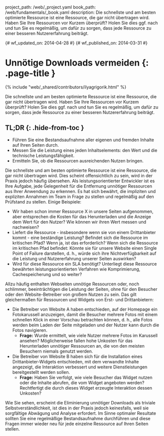 project_path: /web/_project.yaml
book_path: /web/fundamentals/_book.yaml
description: Die schnellste und am besten optimierte Ressource ist eine Ressource, die gar nicht übertragen wird. Haben Sie Ihre Ressourcen vor Kurzem überprüft? Holen Sie dies ggf. nach und tun Sie es regelmäßig, um dafür zu sorgen, dass jede Ressource zu einer besseren Nutzererfahrung beiträgt.

{# wf_updated_on: 2014-04-28 #}
{# wf_published_on: 2014-03-31 #}

# Unnötige Downloads vermeiden {: .page-title }

{% include "web/_shared/contributors/ilyagrigorik.html" %}


Die schnellste und am besten optimierte Ressource ist eine Ressource, die gar nicht übertragen wird. Haben Sie Ihre Ressourcen vor Kurzem überprüft? Holen Sie dies ggf. nach und tun Sie es regelmäßig, um dafür zu sorgen, dass jede Ressource zu einer besseren Nutzererfahrung beiträgt.


## TL;DR {: .hide-from-toc }
- Führen Sie eine Bestandsaufnahme aller eigenen und fremden Inhalte auf Ihren Seiten durch.
- Messen Sie die Leistung eines jeden Inhaltselements: den Wert und die technische Leistungsfähigkeit.
- Ermitteln Sie, ob die Ressourcen ausreichenden Nutzen bringen.


Die schnellste und am besten optimierte Ressource ist eine Ressource, die gar nicht übertragen wird. Dies scheint offensichtlich zu sein, wird in der Praxis jedoch häufig übersehen. Als leistungsorientierter Entwickler ist es Ihre Aufgabe, jede Gelegenheit für die Entfernung unnötiger Ressourcen aus Ihrer Anwendung zu erkennen. Es hat sich bewährt, die impliziten und expliziten Annahmen im Team in Frage zu stellen und regelmäßig auf den Prüfstand zu stellen. Einige Beispiele:

* Wir haben schon immer Ressource X in unsere Seiten aufgenommen, aber entsprechen die Kosten für das Herunterladen und die Anzeige dem Wert für den Nutzer? Wie können wir ihren Wert messen und nachweisen?
* Liefert die Ressource - insbesondere wenn sie von einem Drittanbieter kommt - eine beständige Leistung? Befindet sich die Ressource im kritischen Pfad? Wenn ja, ist das erforderlich? Wenn sich die Ressource im kritischen Pfad befindet: Könnte sie für unsere Website einen Single Point of Failure darstellen, d. h., würde sich ihre Nichtverfügbarkeit auf die Leistung und Nutzererfahrung unserer Seiten auswirken?
* Wird für diese Ressource ein SLA benötigt? Unterliegt diese Ressource bewährten leistungsorientierten Verfahren wie Komprimierung, Cachespeicherung und so weiter?

Allzu häufig enthalten Webseiten unnötige Ressourcen oder, noch schlimmer, beeinträchtigen die Leistung der Seiten, ohne für den Besucher oder den Website-Betreiber von großem Nutzen zu sein. Das gilt gleichermaßen für Ressourcen und Widgets von Erst- und Drittanbietern:

* Die Betreiber von Website A haben entschieden, auf der Homepage ein Fotokarussell anzuzeigen, damit die Besucher mehrere Fotos mit einem schnellen Klick in einer Vorschau betrachten können, d. h., alle Fotos werden beim Laden der Seite mitgeladen und der Nutzer kann durch die Fotos navigieren.
    * **Frage:** Wurde ermittelt, wie viele Nutzer mehrere Fotos im Karussell ansehen? Möglicherweise fallen hohe Unkosten für das Herunterladen unnötiger Ressourcen an, die von den meisten Besuchern niemals genutzt werden.
* Die Betreiber von Website B haben sich für die Installation eines Drittanbieter-Widgets entschieden, mit dem verwandte Inhalte angezeigt, die Interaktion verbessert und weitere Dienstleistungen bereitgestellt werden sollen.
    * **Frage:** Haben Sie verfolgt, wie viele Besucher das Widget nutzen oder die Inhalte abrufen, die vom Widget angeboten werden? Rechtfertigt die durch dieses Widget erzeugte Interaktion dessen Unkosten?

Wie Sie sehen, erscheint die Eliminierung unnötiger Downloads als triviale Selbstverständlichkeit, ist dies in der Praxis jedoch keinesfalls, weil sie sorgfältige Abwägung und Analyse erfordert. Im Sinne optimaler Resultate sollten Sie eine regelmäßige Bestandsaufnahme durchführen und diese Fragen immer wieder neu für jede einzelne Ressource auf Ihren Seiten stellen.



